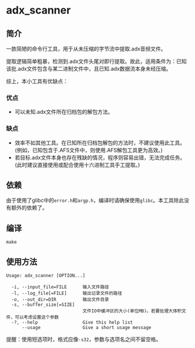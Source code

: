 # adx\_scanner

## 简介

一款简陋的命令行工具，用于从未压缩的字节流中提取.adx音频文件。

提取逻辑简单粗暴，检测到.adx文件头尾对即行提取。故此，适用条件为：已知该批.adx文件包含与某二进制文件中，且已知.adx数据流本身未经压缩。

综上，本小工具有优缺点：

### 优点

* 可以未知.adx文件所在归档包的解包方法。

### 缺点

* 效率不如其他工具。在已知所在归档包解包的方法时，不建议使用此工具。(例如，已知包含于.AFS文件中，则使用.AFS解包工具更为高效。)
* 若目标.adx文件本身也存在残缺的情况，程序则容易出错，无法完成任务。(此时建议直接使用或配合使用十六进制工具手工提取。)

## 依赖

由于使用了glibc中的`error.h`和`argp.h`，编译时请确保使用`glibc`。本工具除此没有额外的依赖了。

## 编译

```
make
```

## 使用方法

```
Usage: adx_scanner [OPTION...]

  -i, --input_file=FILE      输入文件路径
  -l, --log_file[=FILE]      输出记录文件的路径
  -o, --out_dir=DIR          输出文件目录
  -s, --buffer_size[=SIZE]
                             文件IO中缓冲区的大小(单位MB)。若要处理大体积文件，可以考虑设置这个参数
  -?, --help                 Give this help list
      --usage                Give a short usage message

```

提醒：使用短选项时，格式应像`-s32`，参数与选项名之间不留空格。
